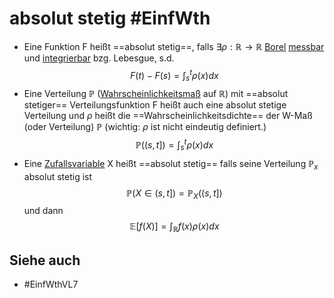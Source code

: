 # absolut stetig #EinfWth
- Eine Funktion F heißt ==absolut stetig==, falls $\exists\rho:\mathbb{R}\to\mathbb{R}$ [Borel](Einf.%20Wtheo/Definitions/Borel'sche%20sigma-Algebra.md) [messbar](Einf.%20Wtheo/Definitions/Messbare%20Funktionen%20und%20Zufallsvariablen.md) und [integrierbar](Einf.%20Wtheo/Definitions/Integral%20f%C3%BCr%20allgemeine%20Funktionen.md) bzg. Lebesgue, s.d.
$$F(t)-F(s)=\int_{s}^t\rho(x)dx$$
-  Eine Verteilung $\mathbb{P}$ ([Wahrscheinlichkeitsmaß](Einf.%20Wtheo/Definitions/Wahrscheinlichkeitsma%C3%9Fe.md) auf $\mathbb{R}$) mit ==absolut stetiger== Verteilungsfunktion F heißt auch eine absolut stetige Verteilung und $\rho$ heißt die ==Wahrscheinlichkeitsdichte== der W-Maß (oder Verteilung) $\mathbb{P}$ (wichtig: $\rho$ ist nicht eindeutig definiert.)
$$\mathbb{P}((s,t])=\int_s^t\rho(x)dx$$
-  Eine [Zufallsvariable](Einf.%20Wtheo/Definitions/Messbare%20Funktionen%20und%20Zufallsvariablen.md) X heißt ==absolut stetig== falls seine Verteilung $\mathbb{P}_x$ absolut stetig ist
$$\mathbb{P}(X\in(s,t])=\mathbb{P}_X((s,t])$$
und dann
$$\mathbb{E}[f(X)]=\int_\mathbb{R}f(x)\rho(x)dx$$
## Siehe auch
- #EinfWthVL7 